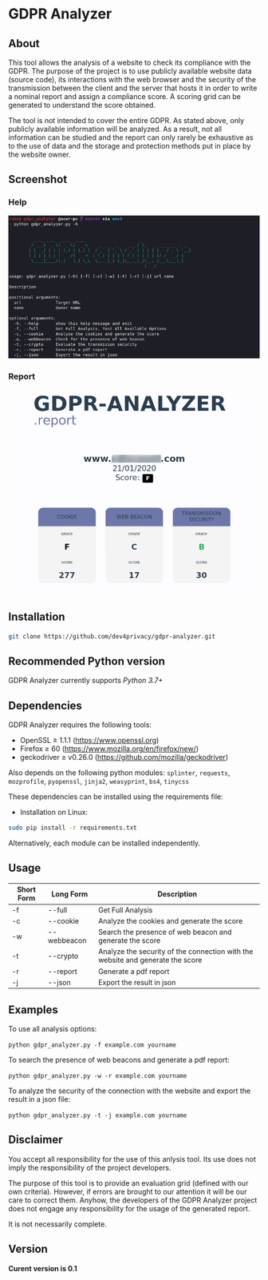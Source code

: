 # GDPR Analyzer

## About
This tool allows the analysis of a website to check its compliance with the GDPR.
The purpose of the project is to use publicly available website data (source code), its interactions with the web browser and the security of the transmission between the client and the server that hosts it in order to write a nominal report and assign a compliance score. A scoring grid can be generated to understand the score obtained.

The tool is not intended to cover the entire GDPR. As stated above, only publicly available information will be analyzed. As a result, not all information can be studied and the report can only rarely be exhaustive as to the use of data and the storage and protection methods put in place by the website owner.

## Screenshot
### Help
![help](utils/gdpr_analyzer-help.png "help")

### Report
![report](utils/gdpr_analyzer-report.png "report resume")

## Installation
```bash
git clone https://github.com/dev4privacy/gdpr-analyzer.git
```

## Recommended Python version
GDPR Analyzer currently supports *Python 3.7+*

## Dependencies

GDPR Analyzer requires the following tools:
* OpenSSL ≥ 1.1.1 (https://www.openssl.org)
* Firefox ≥ 60 (https://www.mozilla.org/en/firefox/new/)
* geckodriver ≥ v0.26.0 (https://github.com/mozilla/geckodriver)

Also depends on the following python modules: `splinter`, `requests`, `mozprofile`, `pyopenssl`, `jinja2`, `weasyprint`, `bs4`, `tinycss`

These dependencies can be installed using the requirements file:
* Installation on Linux:
```bash
sudo pip install -r requirements.txt
```

Alternatively, each module can be installed independently.

## Usage

Short Form    | Long Form     | Description
------------- | ------------- |-------------
-f            | --full        | Get Full Analysis
-c            | --cookie      | Analyze the cookies and generate the score
-w            | --webbeacon   | Search the presence of web beacon and generate the score
-t            | --crypto      | Analyze the security of the connection with the website and generate the score
-r            | --report      | Generate a pdf report
-j            | --json        | Export the result in json

## Examples
To use all analysis options:

`python gdpr_analyzer.py -f example.com yourname`

To search the presence of web beacons and generate a pdf report:

`python gdpr_analyzer.py -w -r example.com yourname`

To analyze the security of the connection with the website and export the result in a json file:

`python gdpr_analyzer.py -t -j example.com yourname`

## Disclaimer
You accept all responsibility for the use of this anlysis tool. Its use does not imply the responsibility of the project developers.

The purpose of this tool is to provide an evaluation grid (defined with our own criteria). However, if errors are brought to our attention it will be our care to correct them. Anyhow, the developers of the GDPR Analyzer project does not engage any responsibility for the usage of the generated report.

It is not necessarily complete.

## Version
**Curent version is 0.1**
